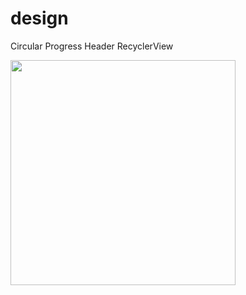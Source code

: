 # design

Circular Progress
Header RecyclerView

<img src=https://user-images.githubusercontent.com/44988459/50554513-01543380-0cff-11e9-9388-347a8bddd8ff.gif width=360/>

